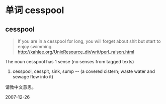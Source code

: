 # 单词 cesspool

## cesspool

> If you are in a cesspool for long, you will forget about shit but start to enjoy swimming.
> http://xahlee.org/UnixResource_dir/writ/perl_raison.html

The noun cesspool has 1 sense (no senses from tagged texts)
                                      
1. cesspool, cesspit, sink, sump -- (a covered cistern; waste water and sewage flow into it)

请教中文意思。

2007-12-26